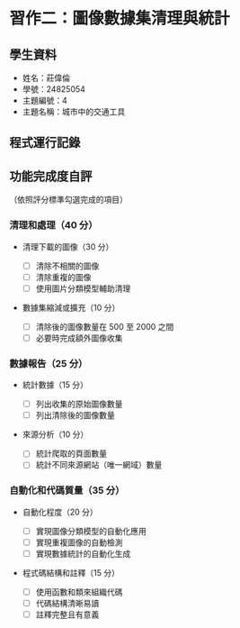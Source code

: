 # 習作二：圖像數據集清理與統計

## 學生資料

- 姓名：莊偉倫
- 學號：24825054
- 主題編號：4
- 主題名稱：城市中的交通工具

## 程式運行記錄

<!-- 在此處插入運行日誌或截圖 -->

## 功能完成度自評

（依照評分標準勾選完成的項目）

### 清理和處理（40 分）

- 清理下載的圖像（30 分）

  - [ ] 清除不相關的圖像
  - [ ] 清除重複的圖像
  - [ ] 使用圖片分類模型輔助清理

- 數據集縮減或擴充（10 分）
  - [ ] 清除後的圖像數量在 500 至 2000 之間
  - [ ] 必要時完成額外圖像收集

### 數據報告（25 分）

- 統計數據（15 分）

  - [ ] 列出收集的原始圖像數量
  - [ ] 列出清除後的圖像數量

- 來源分析（10 分）
  - [ ] 統計爬取的頁面數量
  - [ ] 統計不同來源網站（唯一網域）數量

### 自動化和代碼質量（35 分）

- 自動化程度（20 分）

  - [ ] 實現圖像分類模型的自動化應用
  - [ ] 實現重複圖像的自動檢測
  - [ ] 實現數據統計的自動化生成

- 程式碼結構和註釋（15 分）
  - [ ] 使用函數和類來組織代碼
  - [ ] 代碼結構清晰易讀
  - [ ] 註釋完整且有意義
